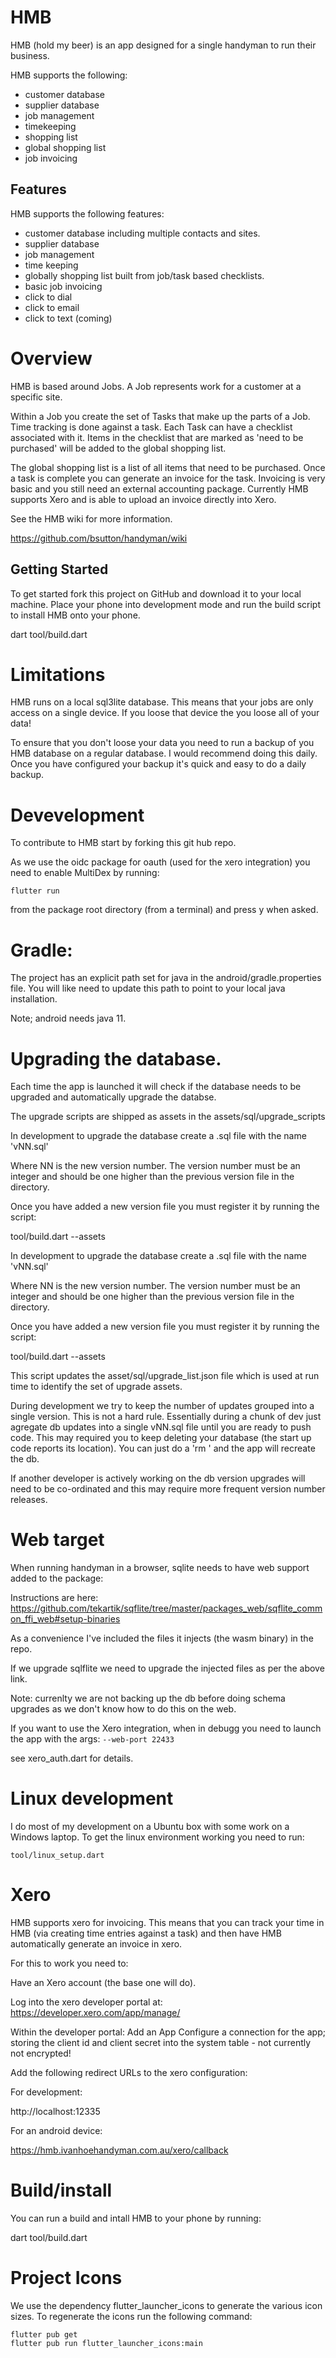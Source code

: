 # HMB

HMB (hold my beer) is an app designed for a single handyman to run their business.

HMB supports the following:
* customer database
* supplier database
* job management
* timekeeping
* shopping list
* global shopping list
* job invoicing


## Features

HMB supports the following features:
* customer database including multiple contacts and sites.
* supplier database 
* job management
* time keeping
* globally shopping list built from job/task based checklists.
* basic job invoicing
* click to dial 
* click to email
* click to text (coming)

# Overview

HMB is based around Jobs. 
A Job represents work for a customer at a specific site.

Within a Job you create the set of Tasks that make up the parts of a Job.
Time tracking is done against a task.
Each Task can have a checklist associated with it. Items in the checklist that
are marked as 'need to be purchased' will be added to the global shopping list.

The global shopping list is a list of all items that need to be purchased.
Once a task is complete you can generate an invoice for the task. 
Invoicing is very basic and you still need an external accounting package.
Currently HMB supports Xero and is able to upload an invoice directly into Xero.

See the HMB wiki for more information.

https://github.com/bsutton/handyman/wiki




## Getting Started

To get started fork this project on GitHub and download it to your local
machine.
Place your phone into development mode and run the build script to install
HMB onto your phone.

dart tool/build.dart


# Limitations

HMB runs on a local sql3lite database. This means that your jobs are only
access on a single device. If you loose that device the you loose all of your data!

To ensure that you don't loose your data you need to run a backup of you HMB
database on a regular database. 
I would recommend doing this daily. Once you have configured your backup it's
quick and easy to do a daily backup.



# Devevelopment
To contribute to HMB start by forking this git hub repo.

As we use the oidc package for oauth (used for the xero integration) you 
need to enable MultiDex by running:

```
flutter run
```
from the package root directory (from a terminal) and press y when asked.


# Gradle:

The project has an explicit path set for java in the android/gradle.properties file.
You will like need to update this path to point to your local java installation.

Note; android needs java 11.


# Upgrading the database.

Each time the app is launched it will check if the database needs to
be upgraded and automatically upgrade the databse.

The upgrade scripts are shipped as assets in the
 assets/sql/upgrade_scripts

In development to upgrade the database create a .sql file with the name
'vNN.sql'

Where NN is the new version number.
The version number must be an integer and should be one higher than the
previous version file in the directory.

Once you have added a new version file you must register it by
running the script:

tool/build.dart --assets

In development to upgrade the database create a .sql file with the name
'vNN.sql'

Where NN is the new version number.
The version number must be an integer and should be one higher than the
previous version file in the directory.

Once you have added a new version file you must register it by
running the script:

tool/build.dart --assets

This script updates the asset/sql/upgrade_list.json file which is 
used at run time to identify the set of upgrade assets.

During development we try to keep the number of updates grouped 
into a single version.
This is not a hard rule.
Essentially during a chunk of dev just agregate db updates into 
a single vNN.sql file until you are ready to push code.
This may required you to keep deleting your database (the start up code reports its location).
You can just do a 'rm <path to db>' and the app will recreate the db.

If another developer is actively working on the db version upgrades will need
to be co-ordinated and this may require more frequent version number releases.


# Web target
When running handyman in a browser, sqlite needs to have web support added to the package:

Instructions are here:
https://github.com/tekartik/sqflite/tree/master/packages_web/sqflite_common_ffi_web#setup-binaries

As a convenience I've included the files it injects (the wasm binary)
in the repo.

If we upgrade sqlflite we need to upgrade the injected files as per the above link.

Note: currenlty we are not backing up the db before doing schema upgrades
as we don't know how to do this on the web.

If you want to use the Xero integration, when in debugg you need to launch 
the app with the args:
`--web-port 22433`

see xero_auth.dart for details.


# Linux development
I do most of my development on a Ubuntu box with some work on a Windows laptop.
To get the linux environment working you need to run:

```
tool/linux_setup.dart
```

# Xero
HMB supports xero for invoicing.
This means that you can track your time in HMB (via creating time entries 
against a task) and then have HMB automatically generate an invoice in xero.

For this to work you need to:

Have an Xero account (the base one will do).

Log into the xero developer portal at:
https://developer.xero.com/app/manage/

Within the developer portal:
Add an App 
Configure a connection for the app;  storing the client id and client secret into the 
system table - not currently not encrypted!

Add the following redirect URLs to the xero configuration:

For development:

http://localhost:12335

For an android device:

https://hmb.ivanhoehandyman.com.au/xero/callback


# Build/install

You can run a build and intall HMB to your phone by running:

dart tool/build.dart 

# Project Icons

We use the dependency flutter_launcher_icons to generate the various icon sizes.
To regenerate the icons run the following command:

```
flutter pub get
flutter pub run flutter_launcher_icons:main
```
